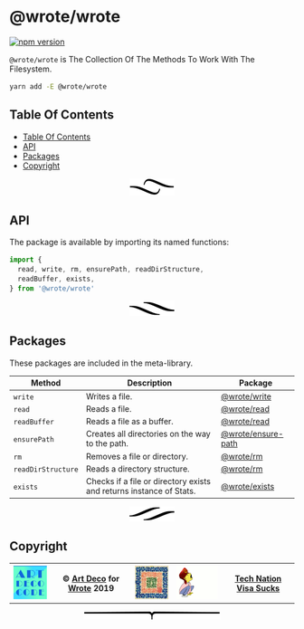 # @wrote/wrote

[![npm version](https://badge.fury.io/js/%40wrote%2Fwrote.svg)](https://npmjs.org/package/@wrote/wrote)

`@wrote/wrote` is The Collection Of The Methods To Work With The Filesystem.

```sh
yarn add -E @wrote/wrote
```

## Table Of Contents

- [Table Of Contents](#table-of-contents)
- [API](#api)
- [Packages](#packages)
- [Copyright](#copyright)

<p align="center"><a href="#table-of-contents"><img src=".documentary/section-breaks/0.svg?sanitize=true"></a></p>

## API

The package is available by importing its named functions:

```js
import {
  read, write, rm, ensurePath, readDirStructure,
  readBuffer, exists,
} from '@wrote/wrote'
```

<p align="center"><a href="#table-of-contents"><img src=".documentary/section-breaks/1.svg?sanitize=true"></a></p>

## Packages

These packages are included in the meta-library.

|       Method       |                             Description                             |                          Package                           |
| ------------------ | ------------------------------------------------------------------- | ---------------------------------------------------------- |
| `write` | Writes a file.                                                      | [@wrote/write](https://github.com/wrote/write)             |
| `read` | Reads a file.                                                       | [@wrote/read](https://github.com/wrote/read)               |
| `readBuffer` | Reads a file as a buffer.                                           | [@wrote/read](https://github.com/wrote/read)               |
| `ensurePath` | Creates all directories on the way to the path.                     | [@wrote/ensure-path](https://github.com/wrote/ensure-path) |
| `rm` | Removes a file or directory.                                        | [@wrote/rm](https://github.com/wrote/rm)                   |
| `readDirStructure` | Reads a directory structure.                                        | [@wrote/rm](https://github.com/wrote/read-dir-structure)   |
| `exists` | Checks if a file or directory exists and returns instance of Stats. | [@wrote/exists](https://github.com/wrote/exists)           |

<p align="center"><a href="#table-of-contents"><img src=".documentary/section-breaks/2.svg?sanitize=true"></a></p>

## Copyright

<table>
<tr>
  <th>
    <a href="https://artd.eco">
      <img src="https://github.com/wrote/wrote/raw/master/images/artdeco.png" alt="Art Deco">
    </a>
  </th>
  <th>&copy; <a href="https://artd.eco">Art Deco</a> for <a href="https://wrote.cc">Wrote</a> 2019</th>
  <th>
    <a href="https://wrote.cc">
      <img src="https://github.com/wrote/wrote/raw/master/images/wrote.jpeg" alt="Wrote Library">
    </a>
  </th>
  <th>
    <a href="https://www.technation.sucks" title="Tech Nation Visa">
      <img src="https://github.com/wrote/wrote/raw/master/images/technation.gif" alt="Tech Nation Visa">
    </a>
  </th>
  <th>
    <a href="https://www.technation.sucks">Tech Nation Visa Sucks</a>
  </th>
</tr>
</table>

<p align="center"><a href="#table-of-contents"><img src=".documentary/section-breaks/-1.svg?sanitize=true"></a></p>